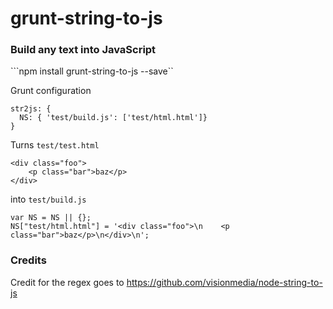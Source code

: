 # grunt-string-to-js

### Build any text into JavaScript

```npm install grunt-string-to-js --save``

Grunt configuration

```
str2js: {
  NS: { 'test/build.js': ['test/html.html']}
}
```

Turns ```test/test.html```

```
<div class="foo">
    <p class="bar">baz</p>
</div>
```

into ```test/build.js```

```
var NS = NS || {};
NS["test/html.html"] = '<div class="foo">\n    <p class="bar">baz</p>\n</div>\n';
```

### Credits

Credit for the regex goes to https://github.com/visionmedia/node-string-to-js
